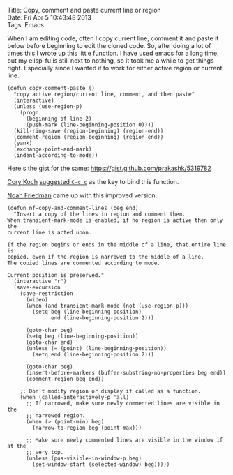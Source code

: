Title: Copy, comment and paste current line or region  
Date: Fri Apr  5 10:43:48 2013  
Tags: Emacs

When I am editing code, often I copy current line, comment it and paste it below before beginning to edit the cloned code. So,  after doing a lot of times this I wrote up this little function. I have used emacs for a long time, but my elisp-fu is still next to nothing, so it took me a while to get things right. Especially since I wanted it to work for either active region or current line.

    (defun copy-comment-paste ()
      "copy active region/current line, comment, and then paste"
      (interactive)
      (unless (use-region-p)
        (progn
          (beginning-of-line 2)
          (push-mark (line-beginning-position 0))))
      (kill-ring-save (region-beginning) (region-end))
      (comment-region (region-beginning) (region-end))
      (yank)
      (exchange-point-and-mark)
      (indent-according-to-mode))

Here's the gist for the same: https://gist.github.com/prakashk/5319782

[Cory Koch](https://plus.google.com/100350223839708376940) [suggested `C-c c`](https://plus.google.com/104527465464156441280/posts/S66B9FmyQ4K) as the key to bind this function.

[Noah Friedman](https://plus.google.com/105068366727758843481) came up with this improved version:

    (defun nf-copy-and-comment-lines (beg end)
      "Insert a copy of the lines in region and comment them.
    When transient-mark-mode is enabled, if no region is active then only the
    current line is acted upon.
     
    If the region begins or ends in the middle of a line, that entire line is
    copied, even if the region is narrowed to the middle of a line.
    The copied lines are commented according to mode.
     
    Current position is preserved."
      (interactive "r")
      (save-excursion
        (save-restriction
          (widen)
          (when (and transient-mark-mode (not (use-region-p)))
            (setq beg (line-beginning-position)
                  end (line-beginning-position 2)))
     
          (goto-char beg)
          (setq beg (line-beginning-position))
          (goto-char end)
          (unless (= (point) (line-beginning-position))
            (setq end (line-beginning-position 2)))
     
          (goto-char beg)
          (insert-before-markers (buffer-substring-no-properties beg end))
          (comment-region beg end))
     
        ;; Don't modify region or display if called as a function.
        (when (called-interactively-p 'all)
          ;; If narrowed, make sure newly commented lines are visible in the
          ;; narrowed region.
          (when (> (point-min) beg)
            (narrow-to-region beg (point-max)))
     
          ;; Make sure newly commented lines are visible in the window if at the
          ;; very top.
          (unless (pos-visible-in-window-p beg)
            (set-window-start (selected-window) beg)))))
